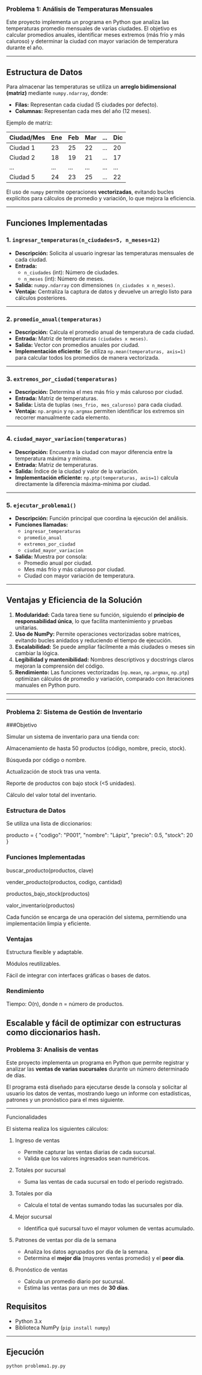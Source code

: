 ### Problema 1: Análisis de Temperaturas Mensuales

Este proyecto implementa un programa en Python que analiza las temperaturas promedio mensuales de varias ciudades. El objetivo es calcular promedios anuales, identificar meses extremos (más frío y más caluroso) y determinar la ciudad con mayor variación de temperatura durante el año.

---

## Estructura de Datos

Para almacenar las temperaturas se utiliza un **arreglo bidimensional (matriz)** mediante `numpy.ndarray`, donde:

- **Filas:** Representan cada ciudad (5 ciudades por defecto).
- **Columnas:** Representan cada mes del año (12 meses).

Ejemplo de matriz:

| Ciudad/Mes | Ene | Feb | Mar | ... | Dic |
|------------|-----|-----|-----|-----|-----|
| Ciudad 1   | 23  | 25  | 22  | ... | 20  |
| Ciudad 2   | 18  | 19  | 21  | ... | 17  |
| ...        | ... | ... | ... | ... | ... |
| Ciudad 5   | 24  | 23  | 25  | ... | 22  |

El uso de `numpy` permite operaciones **vectorizadas**, evitando bucles explícitos para cálculos de promedio y variación, lo que mejora la eficiencia.

---

## Funciones Implementadas

### 1. `ingresar_temperaturas(n_ciudades=5, n_meses=12)`

- **Descripción:** Solicita al usuario ingresar las temperaturas mensuales de cada ciudad.
- **Entrada:** 
  - `n_ciudades` (int): Número de ciudades.
  - `n_meses` (int): Número de meses.
- **Salida:** `numpy.ndarray` con dimensiones `(n_ciudades x n_meses)`.
- **Ventaja:** Centraliza la captura de datos y devuelve un arreglo listo para cálculos posteriores.

---

### 2. `promedio_anual(temperaturas)`

- **Descripción:** Calcula el promedio anual de temperatura de cada ciudad.
- **Entrada:** Matriz de temperaturas `(ciudades x meses)`.
- **Salida:** Vector con promedios anuales por ciudad.
- **Implementación eficiente:** Se utiliza `np.mean(temperaturas, axis=1)` para calcular todos los promedios de manera vectorizada.

---

### 3. `extremos_por_ciudad(temperaturas)`

- **Descripción:** Determina el mes más frío y más caluroso por ciudad.
- **Entrada:** Matriz de temperaturas.
- **Salida:** Lista de tuplas `(mes_frio, mes_caluroso)` para cada ciudad.
- **Ventaja:** `np.argmin` y `np.argmax` permiten identificar los extremos sin recorrer manualmente cada elemento.

---

### 4. `ciudad_mayor_variacion(temperaturas)`

- **Descripción:** Encuentra la ciudad con mayor diferencia entre la temperatura máxima y mínima.
- **Entrada:** Matriz de temperaturas.
- **Salida:** Índice de la ciudad y valor de la variación.
- **Implementación eficiente:** `np.ptp(temperaturas, axis=1)` calcula directamente la diferencia máxima-mínima por ciudad.

---

### 5. `ejecutar_problema1()`

- **Descripción:** Función principal que coordina la ejecución del análisis.
- **Funciones llamadas:**
  - `ingresar_temperaturas`
  - `promedio_anual`
  - `extremos_por_ciudad`
  - `ciudad_mayor_variacion`
- **Salida:** Muestra por consola:
  - Promedio anual por ciudad.
  - Mes más frío y más caluroso por ciudad.
  - Ciudad con mayor variación de temperatura.

---

## Ventajas y Eficiencia de la Solución

1. **Modularidad:** Cada tarea tiene su función, siguiendo el **principio de responsabilidad única**, lo que facilita mantenimiento y pruebas unitarias.
2. **Uso de NumPy:** Permite operaciones vectorizadas sobre matrices, evitando bucles anidados y reduciendo el tiempo de ejecución.
3. **Escalabilidad:** Se puede ampliar fácilmente a más ciudades o meses sin cambiar la lógica.
4. **Legibilidad y mantenibilidad:** Nombres descriptivos y docstrings claros mejoran la comprensión del código.
5. **Rendimiento:** Las funciones vectorizadas (`np.mean`, `np.argmax`, `np.ptp`) optimizan cálculos de promedio y variación, comparado con iteraciones manuales en Python puro.

---




----------------------------------------------------------------------
### Problema 2: Sistema de Gestión de Inventario

###Objetivo

Simular un sistema de inventario para una tienda con:

Almacenamiento de hasta 50 productos (código, nombre, precio, stock).

Búsqueda por código o nombre.

Actualización de stock tras una venta.

Reporte de productos con bajo stock (<5 unidades).

Cálculo del valor total del inventario.

### Estructura de Datos

Se utiliza una lista de diccionarios:

producto = {
    "codigo": "P001",
    "nombre": "Lápiz",
    "precio": 0.5,
    "stock": 20
}

### Funciones Implementadas

buscar_producto(productos, clave)

vender_producto(productos, codigo, cantidad)

productos_bajo_stock(productos)

valor_inventario(productos)

Cada función se encarga de una operación del sistema, permitiendo una implementación limpia y eficiente.

### Ventajas

Estructura flexible y adaptable.

Módulos reutilizables.

Fácil de integrar con interfaces gráficas o bases de datos.

### Rendimiento

Tiempo: O(n), donde n = número de productos.

Escalable y fácil de optimizar con estructuras como diccionarios hash.
--------------------------------------------------------------------
### Problema 3: Analisis de ventas
Este proyecto implementa un programa en Python que permite registrar y analizar las **ventas de varias sucursales** durante un número determinado de días.  

El programa está diseñado para ejecutarse desde la consola y solicitar al usuario los datos de ventas, mostrando luego un informe con estadísticas, patrones y un pronóstico para el mes siguiente.

---

 Funcionalidades

El sistema realiza los siguientes cálculos:

1. Ingreso de ventas
   - Permite capturar las ventas diarias de cada sucursal.  
   - Valida que los valores ingresados sean numéricos.  

2. Totales por sucursal  
   - Suma las ventas de cada sucursal en todo el período registrado.  

3. Totales por día  
   - Calcula el total de ventas sumando todas las sucursales por día.  

4. Mejor sucursal  
   - Identifica qué sucursal tuvo el mayor volumen de ventas acumulado.  

5. Patrones de ventas por día de la semana  
   - Analiza los datos agrupados por día de la semana.  
   - Determina el **mejor día** (mayores ventas promedio) y el **peor día**.  

6. Pronóstico de ventas  
   - Calcula un promedio diario por sucursal.  
   - Estima las ventas para un mes de **30 días**.  

## Requisitos

- Python 3.x
- Biblioteca NumPy (`pip install numpy`)

---

## Ejecución

```bash
python problema1.py.py
